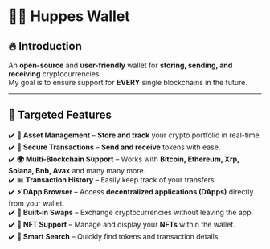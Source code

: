  # 🐦‍🔥 **Huppes Wallet**  

## 🔥 **Introduction**  
An **open-source** and **user-friendly** wallet for **storing, sending, and receiving** cryptocurrencies.  
My goal is to ensure support for **EVERY** single blockchains in the future.


---


## 🎯 **Targeted Features**  
✔️ **📲 Asset Management** – **Store and track** your crypto portfolio in real-time.  
✔️ **🔄 Secure Transactions** – **Send and receive** tokens with ease.  
✔️ **🌍 Multi-Blockchain Support** – Works with **Bitcoin, Ethereum, Xrp, Solana, Bnb, Avax** and many many more.  
✔️ **📊 Transaction History** – Easily keep track of your transfers.  
✔️ **⚡ DApp Browser** – Access **decentralized applications (DApps)** directly from your wallet.  
✔️ **💱 Built-in Swaps** – Exchange cryptocurrencies without leaving the app.  
✔️ **🚀 NFT Support** – Manage and display your **NFTs** within the wallet.  
✔️ **🔎 Smart Search** – Quickly find tokens and transaction details.  
